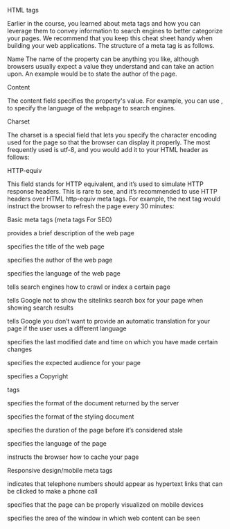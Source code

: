 HTML <meta> tags 

Earlier in the course, you learned about meta tags and how you can leverage them to convey information to search engines to better categorize your pages. We recommend that you keep this cheat sheet handy when building your web applications. The structure of a meta tag is as follows.

Name 
The name of the property can be anything you like, although browsers usually expect a value they understand and can take an action upon. An example would be <meta name="author" content="name"> to state the author of the page. 

Content 

The content field specifies the property's value. For example, you can use <meta name="language" content="english">, to specify the language of the webpage to search engines. 

Charset 

The charset is a special field that lets you specify the character encoding used for the page so that the browser can display it properly. The most frequently used is utf-8, and you would add it to your HTML header as follows: <meta charset="UTF-8">  

HTTP-equiv 

This field stands for HTTP equivalent, and it’s used to simulate HTTP response headers. This is rare to see, and it’s recommended to use HTTP headers over HTML http-equiv meta tags. For example, the next tag would instruct the browser to refresh the page every 30 minutes: <meta http-equiv="refresh" content="30"> 


Basic meta tags (meta tags For SEO) 

<meta name="description"/> provides a brief description of the web page 

<meta name=”title”/> specifies the title of the web page 

<meta name="author" content="name"> specifies the author of the web page  

<meta name="language" content="english"> specifies the language of the web page 



<meta name="robots" content="index,follow" /> tells search engines how to crawl or index a certain page 

<meta name="google"/> tells Google not to show the sitelinks search box for your page when showing search results 

<meta name="googlebot" content=”notranslate” /> tells Google you don’t want to provide an automatic translation for your page if the user uses a different language  

<meta name="revised" content="Sunday, July 18th, 2010, 5:15 pm" /> specifies the last modified date and time on which you have made certain changes 

<meta name="rating" content="safe for kids"> specifies the expected audience for your page 

<meta name="copyright" content="Copyright 2022"> specifies a Copyright 


<meta http-equiv="..."/> tags

 <meta http-equiv="content-type" content="text/html"> specifies the format of the document returned by the server 

<meta http-equiv="default-style"/>  specifies the format of the styling document 

<meta http-equiv="refresh"/> specifies the duration of the page before it’s considered stale 

<meta http-equiv=”Content-language”/> specifies the language of the page 

<meta http-equiv="Cache-Control" content="no-cache"> instructs the browser how to cache your page 

Responsive design/mobile meta tags 

<meta name="format-detection" content="telephone=yes"/> indicates that telephone numbers should appear as hypertext links that can be clicked to make a phone call 

<meta name="HandheldFriendly" content="true"/> specifies that the page can be properly visualized on mobile devices 

<meta name="viewport" content="width=device-width, initial-scale=1.0"/> specifies the area of the window in which web content can be seen
